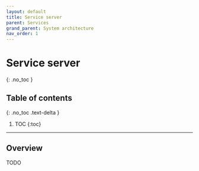 ```yaml
---
layout: default
title: Service server
parent: Services
grand_parent: System architecture
nav_order: 1
---
```


# Service server
{: .no_toc }


## Table of contents
{: .no_toc .text-delta }

1. TOC
{:toc}

---

## Overview

TODO